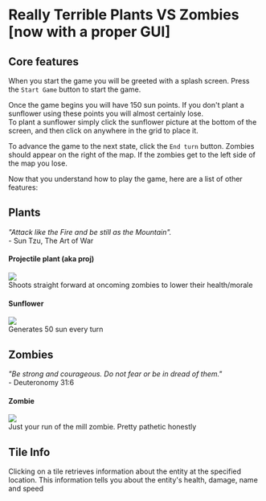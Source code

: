 # Really Terrible Plants VS Zombies [now with a proper GUI]

**Core features**
------
When you start the game you will be greeted with a splash screen. Press the `Start Game` button to start the game.  

Once the game begins you will have 150 sun points. If you don't plant a sunflower using these points you will almost certainly lose.  
To plant a sunflower simply click the sunflower picture at the bottom of the screen, and then click on anywhere in the grid to place it.

To advance the game to the next state, click the `End turn` button.  Zombies should appear on the right of the map.  If the zombies get to the left side of the map you lose.

Now that you understand how to play the game, here are a list of other features: 


**Plants**
------

_"Attack like the Fire and be still as the Mountain"._  
\- Sun Tzu, The Art of War

#### Projectile plant (aka proj)
![](https://imgur.com/vvJAXDx.png)  
Shoots straight forward at oncoming zombies to lower their health/morale

#### Sunflower
![](https://imgur.com/UbF537X.png)  
Generates 50 sun every turn


**Zombies**
------
_"Be strong and courageous. Do not fear or be in dread of them."_  
\- Deuteronomy 31:6
#### Zombie
![](https://imgur.com/DZ8P141.png)  
Just your run of the mill zombie. Pretty pathetic honestly


## **Tile Info**

Clicking on a tile retrieves information about the entity at the specified location. This information tells you about the entity's health, damage, name and speed
